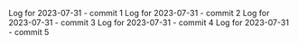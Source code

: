 Log for 2023-07-31 - commit 1
Log for 2023-07-31 - commit 2
Log for 2023-07-31 - commit 3
Log for 2023-07-31 - commit 4
Log for 2023-07-31 - commit 5
